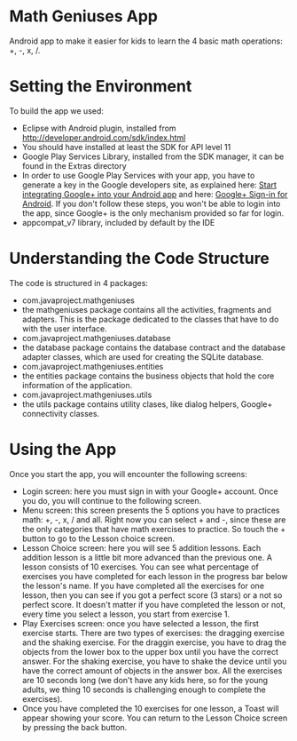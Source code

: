 Math Geniuses App
=================

Android app to make it easier for kids to learn the 4 basic math operations: +, -, x, /.

Setting the Environment
=======================

To build the app we used:

- Eclipse with Android plugin, installed from http://developer.android.com/sdk/index.html
- You should have installed at least the SDK for API level 11
- Google Play Services Library, installed from the SDK manager, it can be found in the Extras directory
 - In order to use Google Play Services with your app, you have to generate a key in the Google developers site, as explained here: [Start integrating Google+ into your Android app](https://developers.google.com/+/mobile/android/getting-started) and here: [Google+ Sign-in for Android](https://developers.google.com/+/mobile/android/sign-in). If you don't follow these steps, you won't be able to login into the app, since Google+ is the only mechanism provided so far for login.
- appcompat_v7 library, included by default by the IDE

Understanding the Code Structure
================================

The code is structured in 4 packages:
- com.javaproject.mathgeniuses
 - the mathgeniuses package contains all the activities, fragments and adapters. This is the package dedicated to the classes that have to do with the user interface.
- com.javaproject.mathgeniuses.database
 - the database package contains the database contract and the database adapter classes, which are used for creating the SQLite database.
- com.javaproject.mathgeniuses.entities
 - the entities package contains the business objects that hold the core information of the application.
- com.javaproject.mathgeniuses.utils
 - the utils package contains utility clases, like dialog helpers, Google+ connectivity classes.

Using the App
=============

Once you start the app, you will encounter the following screens:
- Login screen: here you must sign in with your Google+ account. Once you do, you will continue to the following screen.
- Menu screen: this screen presents the 5 options you have to practices math: +, -, x, / and all. Right now you can select + and -, since these are the only categories that have math exercises to practice. So touch the + button to go to the Lesson choice screen.
- Lesson Choice screen: here you will see 5 addition lessons. Each addition lesson is a little bit more advanced than the previous one. A lesson consists of 10 exercises. You can see what percentage of exercises you have completed for each lesson in the progress bar below the lesson's name. If you have completed all the exercises for one lesson, then you can see if you got a perfect score (3 stars) or a not so perfect score. It doesn't matter if you have completed the lesson or not, every time you select a lesson, you start from exercise 1.
- Play Exercises screen: once you have selected a lesson, the first exercise starts. There are two types of exercises: the dragging exercise and the shaking exercise. For the draggin exercise, you have to drag the objects from the lower box to the upper box until you have the correct answer. For the shaking exercise, you have to shake the device until you have the correct amount of objects in the answer box. All the exercises are 10 seconds long (we don't have any kids here, so for the young adults, we thing 10 seconds is challenging enough to complete the exercises).
- Once you have completed the 10 exercises for one lesson, a Toast will appear showing your score. You can return to the Lesson Choice screen by pressing the back button.

